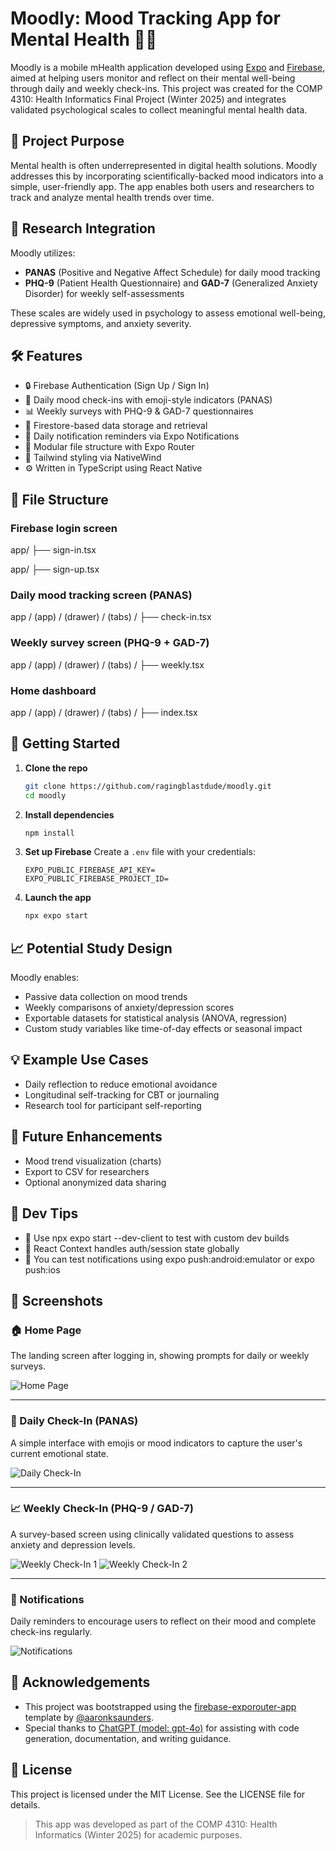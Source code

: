 # Moodly: Mood Tracking App for Mental Health 🌱🧠

Moodly is a mobile mHealth application developed using [Expo](https://expo.dev) and [Firebase](https://firebase.google.com/), aimed at helping users monitor and reflect on their mental well-being through daily and weekly check-ins. This project was created for the COMP 4310: Health Informatics Final Project (Winter 2025) and integrates validated psychological scales to collect meaningful mental health data.

## 🎯 Project Purpose

Mental health is often underrepresented in digital health solutions. Moodly addresses this by incorporating scientifically-backed mood indicators into a simple, user-friendly app. The app enables both users and researchers to track and analyze mental health trends over time.

## 🧪 Research Integration

Moodly utilizes:
- **PANAS** (Positive and Negative Affect Schedule) for daily mood tracking
- **PHQ-9** (Patient Health Questionnaire) and **GAD-7** (Generalized Anxiety Disorder) for weekly self-assessments

These scales are widely used in psychology to assess emotional well-being, depressive symptoms, and anxiety severity.

## 🛠️ Features

- 🔒 Firebase Authentication (Sign Up / Sign In)
- 📆 Daily mood check-ins with emoji-style indicators (PANAS)
- 📊 Weekly surveys with PHQ-9 & GAD-7 questionnaires
- 📁 Firestore-based data storage and retrieval
- 🔔 Daily notification reminders via Expo Notifications
- 🧩 Modular file structure with Expo Router
- 💨 Tailwind styling via NativeWind
- ⚙️ Written in TypeScript using React Native

## 📂 File Structure

### Firebase login screen 
app/ ├── sign-in.tsx 

app/ ├── sign-up.tsx 

### Daily mood tracking screen (PANAS) 
app / (app) / (drawer) / (tabs) / ├── check-in.tsx 

### Weekly survey screen (PHQ-9 + GAD-7) 
app / (app) / (drawer) / (tabs) / ├── weekly.tsx 

### Home dashboard
app / (app) / (drawer) / (tabs) / ├── index.tsx 


## 🚀 Getting Started

1. **Clone the repo**  
   ```bash
   git clone https://github.com/ragingblastdude/moodly.git
   cd moodly

2. **Install dependencies**
   ```bash
   npm install

3. **Set up Firebase**
   Create a ``.env`` file with your credentials:
   ```.env
   EXPO_PUBLIC_FIREBASE_API_KEY=
   EXPO_PUBLIC_FIREBASE_PROJECT_ID=

4. **Launch the app**
   ```bash
   npx expo start

## 📈 Potential Study Design
Moodly enables:
- Passive data collection on mood trends
- Weekly comparisons of anxiety/depression scores
- Exportable datasets for statistical analysis (ANOVA, regression)
- Custom study variables like time-of-day effects or seasonal impact

## 💡 Example Use Cases
- Daily reflection to reduce emotional avoidance
- Longitudinal self-tracking for CBT or journaling
- Research tool for participant self-reporting

## 🧪 Future Enhancements
- Mood trend visualization (charts)
- Export to CSV for researchers
- Optional anonymized data sharing

## 🔧 Dev Tips
- 🧪 Use npx expo start --dev-client to test with custom dev builds
- 🔄 React Context handles auth/session state globally
- 📱 You can test notifications using expo push:android:emulator or expo push:ios

## 📸 Screenshots

### 🏠 Home Page
The landing screen after logging in, showing prompts for daily or weekly surveys.

![Home Page](https://github.com/user-attachments/assets/5aa1236d-3f4f-49d2-972f-5097f39ac458)

---

### 📅 Daily Check-In (PANAS)
A simple interface with emojis or mood indicators to capture the user's current emotional state.

![Daily Check-In](https://github.com/user-attachments/assets/f5b74547-2085-4a5e-9c4b-2f83396d3d9c)

---

### 📈 Weekly Check-In (PHQ-9 / GAD-7)
A survey-based screen using clinically validated questions to assess anxiety and depression levels.

![Weekly Check-In 1](https://github.com/user-attachments/assets/4020a0bc-8c63-4e55-821e-7b5c2791abf0)
![Weekly Check-In 2](https://github.com/user-attachments/assets/3e17b813-e363-4dee-ab0b-1460080e07a6)

---

### 🔔 Notifications
Daily reminders to encourage users to reflect on their mood and complete check-ins regularly.

![Notifications](https://github.com/user-attachments/assets/7262d95e-b109-4ca2-b2f2-dd51bc7f185d)

## 🙏 Acknowledgements

- This project was bootstrapped using the [firebase-exporouter-app](https://github.com/aaronksaunders/firebase-exporouter-app) template by [@aaronksaunders](https://github.com/aaronksaunders).
- Special thanks to [ChatGPT (model: gpt-4o)](https://openai.com/chatgpt) for assisting with code generation, documentation, and writing guidance.

## 🧾 License
This project is licensed under the MIT License. See the LICENSE file for details.

> This app was developed as part of the COMP 4310: Health Informatics (Winter 2025) for academic purposes. 